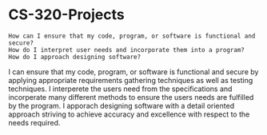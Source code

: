 # CS-320-Projects

    How can I ensure that my code, program, or software is functional and secure?
    How do I interpret user needs and incorporate them into a program?
    How do I approach designing software?
I can ensure that my code, program, or software is functional and secure by applying appropriate requirements gathering techniques as well as testing techniques.
I interperete the users need from the specifications and incorperate many different methods to ensure the users needs are fulfilled by the program.
I apporach designing software with a detail oriented approach striving to achieve accuracy and excellence with respect to the needs required.
